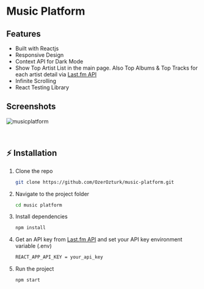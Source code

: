 # Music Platform 

## Features
- Built with Reactjs
- Responsive Design
- Context API for Dark Mode
- Show Top Artist List in the main page. Also Top Albums & Top Tracks for each artist detail via [Last.fm API](https://www.last.fm/api) 
- Infinite Scrolling
- React Testing Library

## Screenshots

![musicplatform](https://user-images.githubusercontent.com/60944453/200673018-c23cf062-d16b-48b9-b85f-0a39e82396a9.png)


<br>

## ⚡️ Installation

1. Clone the repo
   ```sh
   git clone https://github.com/OzerOzturk/music-platform.git
   ```
2. Navigate to the project folder

   ```sh
   cd music platform
   ```

3. Install dependencies
   ```sh
   npm install
   ```
4. Get an API key from  [Last.fm API](https://www.last.fm/api)  and set your API key environment variable (.env)
   ```sh
   REACT_APP_API_KEY = your_api_key
   ```
5. Run the project
   ```sh
   npm start
   ```